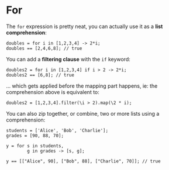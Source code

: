 # For

The `for` expression is pretty neat, you can actually use it as a **list comprehension**:

```
doubles = for i in [1,2,3,4] -> 2*i;
doubles == [2,4,6,8]; // true
```

You can add a **filtering clause** with the `if` keyword:

```
doubles2 = for i in [1,2,3,4] if i > 2 -> 2*i;
doubles2 == [6,8]; // true
```

... which gets applied before the mapping part happens, ie: the comprehension above is equivalent to:

```
doubles2 = [1,2,3,4].filter(\i > 2).map(\2 * i);
```

You can also zip together, or combine, two or more lists using a comprehension:

```
students = ['Alice', 'Bob', 'Charlie'];
grades = [90, 88, 70];

y = for s in students,
        g in grades -> [s, g]; 

y == [["Alice", 90], ["Bob", 88], ["Charlie", 70]]; // true
```



